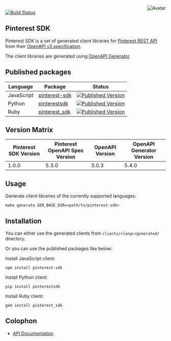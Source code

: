 <img align="right" src="https://raw.github.com/cliffano/pinterest-sdk/master/avatar.jpg" alt="Avatar"/>

[![Build Status](https://github.com/cliffano/pinterest-sdk/actions/workflows/ci-workflow.yaml/badge.svg)](https://github.com/cliffano/pinterest-sdk/actions/workflows/ci-workflow.yaml)
<br/>

Pinterest SDK
-------------

Pinterest SDK is a set of generated client libraries for [Pinterest REST API](https://developers.pinterest.com/docs/api/v5/) from their [OpenAPI v3 specification](https://github.com/pinterest/api-description).

The client libraries are generated using [OpenAPI Generator](https://openapi-generator.tech/).

Published packages
------------------

| Language | Package | Status |
|----------|---------|--------|
| JavaScript | [pinterest-sdk]((http://www.npmjs.com/package/pinterest-sdk)) | [![Published Version](https://img.shields.io/npm/v/pinterest-sdk.svg)](http://www.npmjs.com/package/pinterest-sdk) |
| Python | [pinterestsdk]((https://pypi.python.org/pypi/pinterestsdk)) | [![Published Version](https://img.shields.io/pypi/v/pinterestsdk.svg)](https://pypi.python.org/pypi/pinterestsdk) |
| Ruby | [pinterest_sdk]((https://rubygems.org/gems/pinterest_sdk)) | [![Published Version](https://img.shields.io/gem/v/pinterest_sdk.svg)](https://rubygems.org/gems/pinterest_sdk) |

Version Matrix
--------------

| Pinterest SDK Version | Pinterest OpenAPI Spec Version | OpenAPI Version | OpenAPI Generator Version |
|-----------------------|--------------------------------|-----------------|---------------------------|
| 1.0.0 | 5.3.0 | 3.0.3 | 5.4.0 |

Usage
-----

Generate client libraries of the currently supported languages:

    make generate GEN_BASE_DIR=<path/to/pinterest-sdk>

Installation
------------

You can either use the generated clients from `clients/<lang>/generated/` directory.

Or you can use the published packages like below:

Install JavaScript client:

    npm install pinterest-sdk

Install Python client:

    pip install pinterestsdk

Install Ruby client:

    gem install pinterest_sdk

Colophon
--------

* [API Documentation](http://cliffano.github.io/pinterest-sdk/api/latest/)
